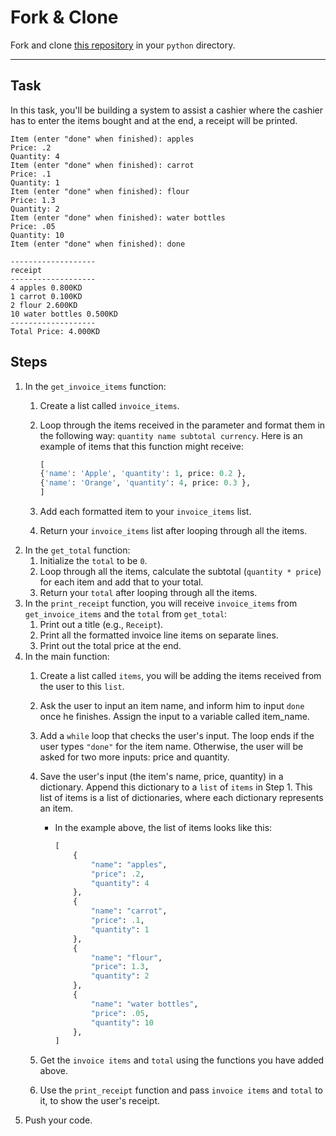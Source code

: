 # Fork & Clone

Fork and clone [this repository](https://github.com/JoinCODED/cashier) in your `python` directory.

---

## Task

In this task, you'll be building a system to assist a cashier where the cashier has to enter the items bought and at the end, a receipt will be printed.

```code
Item (enter "done" when finished): apples
Price: .2
Quantity: 4
Item (enter "done" when finished): carrot
Price: .1
Quantity: 1
Item (enter "done" when finished): flour
Price: 1.3
Quantity: 2
Item (enter "done" when finished): water bottles
Price: .05
Quantity: 10
Item (enter "done" when finished): done

-------------------
receipt
-------------------
4 apples 0.800KD
1 carrot 0.100KD
2 flour 2.600KD
10 water bottles 0.500KD
-------------------
Total Price: 4.000KD
```

## Steps

1. In the `get_invoice_items` function:
    1. Create a list called `invoice_items`.
    2. Loop through the items received in the parameter and format them in the following way: `quantity name subtotal currency`. Here is an example of items that this function might receive:

        ```python
        [
        {'name': 'Apple', 'quantity': 1, price: 0.2 },
        {'name': 'Orange', 'quantity': 4, price: 0.3 },
        ]
        ```

    3. Add each formatted item to your `invoice_items` list.
    4. Return your `invoice_items` list after looping through all the items.
2. In the `get_total` function:
    1. Initialize the `total` to be `0`.
    2. Loop through all the items, calculate the subtotal (`quantity * price`) for each item and add that to your total.
    3. Return your `total` after looping through all the items.
3. In the `print_receipt` function, you will receive `invoice_items` from `get_invoice_items` and the `total` from `get_total`:
    1. Print out a title (e.g., `Receipt`).
    2. Print all the formatted invoice line items on separate lines.
    3. Print out the total price at the end.
4. In the main function:
    1. Create a list called `items`, you will be adding the items received from the user to this `list`.
    2. Ask the user to input an item name, and inform him to input `done` once he finishes. Assign the input to a variable called item_name.
    3. Add a `while` loop that checks the user's input. The loop ends if the user types `"done"` for the item name. Otherwise, the user will be asked for two more inputs: price and quantity.
    4. Save the user's input (the item's name, price, quantity) in a dictionary. Append this dictionary to a `list` of `items` in Step 1. This list of items is a list of dictionaries, where each dictionary represents an item.
        - In the example above, the list of items looks like this:

            ```python
            [
                {
                    "name": "apples",
                    "price": .2,
                    "quantity": 4
                },
                {
                    "name": "carrot",
                    "price": .1,
                    "quantity": 1 
                },
                {
                    "name": "flour",
                    "price": 1.3,
                    "quantity": 2
                },
                {
                    "name": "water bottles",
                    "price": .05,
                    "quantity": 10
                },
            ]
            ```

    5. Get the `invoice items` and `total` using the functions you have added above.
    6. Use the `print_receipt` function and pass `invoice items` and `total` to it, to show the user's receipt.
5. Push your code.
